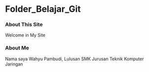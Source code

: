 # Folder_Belajar_Git

<h3>About This Site</h3>
<p>Welcome in My Site</p>

<h3>About Me</h3>
<p>Nama saya Wahyu Pambudi, Lulusan SMK Jurusan Teknik Komputer Jaringan</p>
